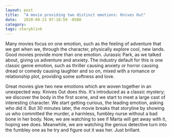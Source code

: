 ```yaml
---
layout: post
title:  "A movie providing two distinct emotions: Knives Out"
date:   2020-09-21 07:10:59 -0500
category: 
tags: storyblink
---
```

Many movies focus on one emotion, such as the feeling of adventure that we get when we, through the character, physically explore cool, new lands. Good movies provide more than one emotion. Jurassic Park, as we talked about, giving us adventure and anxiety. The industry default for this is one classic genre emotion, such as thriller causing anxiety or horror causing dread or comedy causing laughter and so on, mixed with a romance or relationship plot, providing some softness and love.

Great movies give two new emotions which are woven together in an unexpected way. Knives Out does this. It's introduced as a classic mystery; we discover the body in the first scene, and we start to meet a large cast of interesting character. We start getting curious, the leading emotion, asking who did it. But 30 minutes later, the movie breaks that storyline by showing us who committed the murder, a harmless, fumbley nurse without a bad bone in her body. Now, we are watching to see if Marta will get away with it, hoping see does. Meanwhile, we are watching the genius detective turn into the fumbley one as he try and figure out it was her. Just brillant.